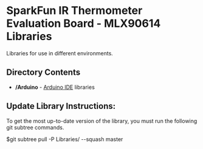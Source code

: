 SparkFun IR Thermometer Evaluation Board - MLX90614 Libraries
=================================

Libraries for use in different environments. 

Directory Contents
-------------------
* **/Arduino** - [Arduino IDE](http://www.arduino.cc/en/Main/Software) libraries

Update Library Instructions:
----------------------------
To get the most up-to-date version of the library, you must run the following git subtree commands. 

$git subtree pull -P Libraries/<COMPILER NAME> --squash <product library repo URL> master
